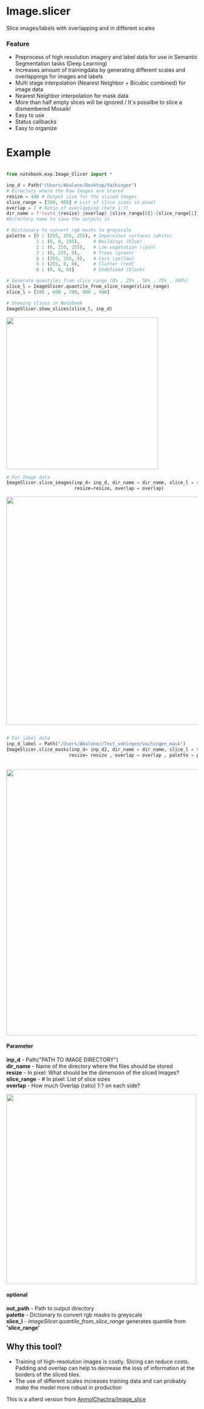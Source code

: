 # Image.slicer
Slice images/labels with overlapping and in different scales

### Feature
- Preprocess of high resolution imagery and label data for use in Semantic Segmentation tasks (Deep Learning)
- Increases amount of trainingdata by generating different scales and overlappings for images and labels
- Multi stage interpolation (Nearest Neighbor + Bicubic combined) for image data 
- Nearest Neighbor interpolation for mask data
- More than half empty slices will be ignored / It´s possilbe to slice a dismembered Mosaik!
- Easy to use 
- Status callbacks
- Easy to organize 

# Example
```python

from notebook.exp.Image_Slicer import *

inp_d = Path("/Users/Abalone/Desktop/Vaihingen") 
# Directory where the Raw Images are stored
resize = 448 # Output size for the sliced Images
slice_range = [500, 900] # List of slice sizes in pixel
overlap = 7 # Ratio of overlapping (here 1:7)
dir_name = f'test4_{resize}_{overlap}_{slice_range[0]}-{slice_range[1]}' 
#Directory name to save the outputs in 

# Dictionary to convert rgb masks to greyscale
palette = {0 : (255, 255, 255), # Impervious surfaces (white)
           1 : (0, 0, 255),     # Buildings (blue)
           2 : (0, 255, 255),   # Low vegetation (cyan)
           3 : (0, 255, 0),     # Trees (green)
           4 : (255, 255, 0),   # Cars (yellow)
           5 : (255, 0, 0),     # Clutter (red)
           6 : (0, 0, 0)}       # Undefined (black)

# Generate quantiles from slice_range (0% , 25% , 50% , 75% , 100%)
slice_l = ImageSlicer.quantile_from_slice_range(slice_range)
slice_l = [500 , 600 , 700, 800 , 900]

# Showing slices in Notebook
ImageSlicer.show_slices(slice_l, inp_d)
```
<img src="https://github.com/abalone1/Image_slicer_remote/blob/master/pic/show_slices.png" width="400">

```python
# For Image data
ImageSlicer.slice_images(inp_d= inp_d, dir_name = dir_name, slice_l = slice_l ,
                         resize=resize, overlap = overlap)        
```
<img src="https://github.com/abalone1/Image_slicer_remote/blob/master/pic/Image_slicer.png" width="600">

```python

# For label data
inp_d_label = Path("/Users/Abalone//Test_vahingen/vaihingen_mask")
ImageSlicer.slice_masks(inp_d= inp_d2, dir_name = dir_name, slice_l = slice_l ,
                       resize= resize , overlap = overlap , palette = palette)
                       
```
<img src="https://github.com/abalone1/Image_slicer_remote/blob/master/pic/Mask_slicer.png" width="700">

#### Parameter

**inp_d** - Path("PATH TO IMAGE DIRECTORY") <br />
**dir_name** - Name of the directory where the files should be stored <br />
**resize** - In pixel: What should be the dimension of the sliced Images? <br />
**slice_range** - # In pixel: List of slice sizes <br />
**overlap** - How much Overlap (ratio) 1:? on each side? <br />

<img src="https://github.com/abalone1/Image_slicer_remote/blob/master/pic/Overlap.png" width="500">

#### optional
**out_path** - Path to output directory <br />
**palette** -  Dictionary to convert rgb masks to greyscale <br />
**slice_l** -  *ImageSlicer.quantile_from_slice_range* generates quantile from **'slice_range'** <br />

## Why this tool?

-  Training of high-resolution images is costly. Slicing can reduce costs. Padding and overlap can help to decrease the loss of information at the borders of the sliced tiles.
-  The use of different scales increases training data and can probably make the model more robust in production

This is a alterd version from [AnmolChachra/Image_slice]( https://github.com/AnmolChachra/Image-Slicer)
